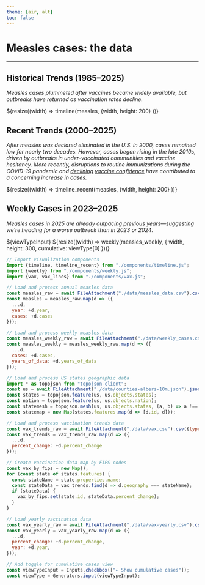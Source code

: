 ```yaml
---
theme: [air, alt]
toc: false
---
```


<link rel="stylesheet" href="styles.css">

<!-- Main content container -->
<div class="content">

# Measles cases: the data
---

## Historical Trends (1985–2025)
*Measles cases plummeted after vaccines became widely available, but outbreaks have returned as vaccination rates decline.*

<div class="card">
${resize((width) => timeline(measles, {width, height: 200} ))}
</div>

## Recent Trends (2000–2025)
*After measles was declared eliminated in the U.S. in 2000, cases remained low for nearly two decades. However, cases began rising in the late 2010s, driven by outbreaks in under-vaccinated communities and vaccine hesitancy. More recently, disruptions to routine immunizations during the COVID-19 pandemic and [declining](https://www.pbs.org/newshour/health/measles-cases-are-rising-in-the-u-s-heres-why-misinformation-about-the-vaccine-persists-today) [vaccine confidence](https://pmc.ncbi.nlm.nih.gov/articles/PMC10946219/) have contributed to a concerning increase in cases.*

<div class="card">
${resize((width) => timeline_recent(measles, {width, height: 200} ))}
</div>


## Weekly Cases in 2023–2025
*Measles cases in 2025 are already outpacing previous years—suggesting we're heading for a worse outbreak than in 2023 or 2024*.

<div class="card">
  ${viewTypeInput}
  ${resize((width) => weekly(measles_weekly, {
    width, 
    height: 300, 
    cumulative: viewType[0]
  }))}
</div>


</div>

<!-- Data / Analysis / Prep  -->
```js
// Import visualization components
import {timeline, timeline_recent} from "./components/timeline.js";
import {weekly} from "./components/weekly.js";
import {vax, vax_lines} from "./components/vax.js";

// Load and process annual measles data
const measles_raw = await FileAttachment("./data/measles_data.csv").csv({typed: true});
const measles = measles_raw.map(d => ({
  ...d,
  year: +d.year,
  cases: +d.cases
}));

// Load and process weekly measles data
const measles_weekly_raw = await FileAttachment("./data/weekly_cases.csv").csv({typed:true});
const measles_weekly = measles_weekly_raw.map(d => ({
  ...d,
  cases: +d.cases,
  years_of_data: +d.years_of_data
}));

// Load and process US states geographic data
import * as topojson from "topojson-client";
const us = await FileAttachment("./data/counties-albers-10m.json").json();
const states = topojson.feature(us, us.objects.states);
const nation = topojson.feature(us, us.objects.nation);
const statemesh = topojson.mesh(us, us.objects.states, (a, b) => a !== b);
const statemap = new Map(states.features.map(d => [d.id, d]));

// Load and process vaccination trends data
const vax_trends_raw = await FileAttachment("./data/vax.csv").csv({typed:true});
const vax_trends = vax_trends_raw.map(d => ({
  ...d,
  percent_change: +d.percent_change
}));

// Create vaccination data map by FIPS codes
const vax_by_fips = new Map();
for (const state of states.features) {
  const stateName = state.properties.name;
  const stateData = vax_trends.find(d => d.geography === stateName);
  if (stateData) {
    vax_by_fips.set(state.id, stateData.percent_change);
  }
}

// Load yearly vaccination data
const vax_yearly_raw = await FileAttachment("./data/vax-yearly.csv").csv({typed:true});
const vax_yearly = vax_yearly_raw.map(d => ({
  ...d, 
  percent_change: +d.percent_change,
  year: +d.year,
}));

// Add toggle for cumulative cases view
const viewTypeInput = Inputs.checkbox(["← Show cumulative cases"]);
const viewType = Generators.input(viewTypeInput);
```



